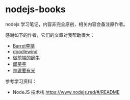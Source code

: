 # nodejs-books
nodejs 学习笔记，内容非完全原创，相关内容会备注原作者。

感谢如下的作者，它们的文章对我帮助很大：
- [Barret李靖](https://github.com/barretlee)
- [doodlewind](https://www.zhihu.com/people/doodlewind)
- [做前端的蜗牛](https://space.bilibili.com/486675132)
- [邱昊宇](https://www.zhihu.com/people/timothyqiu)
- [神说要有光](https://www.zhihu.com/people/di-xu-guang-50)

参考学习资料：
- NodeJS 技术栈 https://www.nodejs.red/#/README